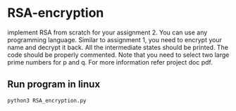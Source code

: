# RSA-encryption

implement RSA from scratch for your assignment 2. You can use any programming language. Similar to assignment 1, you need to encrypt your name and decrypt it back. All the intermediate states should be printed. The code should be properly commented.
Note that you need to select two large prime numbers for p and q. For more information refer project doc pdf.

## Run program in linux

```python
python3 RSA_encryption.py
```
